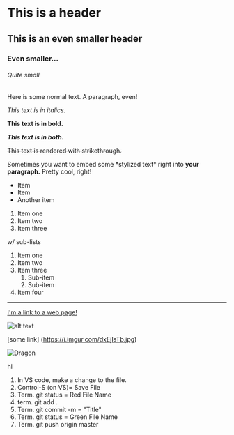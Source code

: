 
# This is a header

## This is an even smaller header

### Even smaller...

###### Quite small

Here is some normal text. A paragraph, even!

_This text is in italics._

**This text is in bold.**

**_This text is in both._**

~~This text is rendered with strikethrough.~~

Sometimes you want to embed some \*stylized text\*
right into **your paragraph.** Pretty cool, right!

- Item
- Item
- Another item

1. Item one
2. Item two
3. Item three

w/ sub-lists

1. Item one
2. Item two
3. Item three
   1. Sub-item
   2. Sub-item
4. Item four

---

[I'm a link to a web page!](http://www.google.com)

![alt text](https://i.imgur.com/81qyN1y.jpg)

[some link] (https://i.imgur.com/dxEjIsTb.jpg)

![Dragon](https://i.imgur.com/dxEjIsTb.jpg)

hi

1. In VS code, make a change to the file.
2. Control-S (on VS)= Save File
3. Term. git status = Red File Name
4. term. git add .
5. Term. git commit -m = "Title"
6. Term. git status = Green File Name
7. Term. git push origin master
